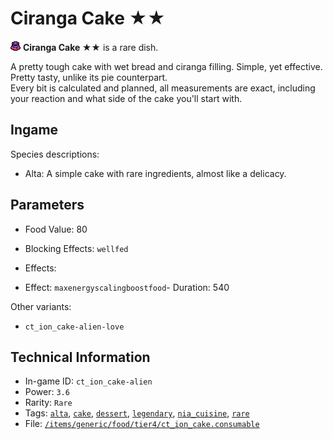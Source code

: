 # Ciranga Cake ★★

<img src="https://raw.githubusercontent.com/Ceterai/Enternia/main/items/generic/food/tier4/ct_ion_cake.png" alt="Ciranga Cake ★★ icon" loading="lazy" height=16px width="auto" /> **Ciranga Cake ★★** is a rare dish.

A pretty tough cake with wet bread and ciranga filling. Simple, yet effective. Pretty tasty, unlike its pie counterpart.  
Every bit is calculated and planned, all measurements are exact, including your reaction and what side of the cake you'll start with.

## Ingame

Species descriptions:

- Alta: A simple cake with rare ingredients, almost like a delicacy.

## Parameters

- Food Value: 80
- Blocking Effects: `wellfed`
- Effects: 

- Effect: `maxenergyscalingboostfood`- Duration: 540

Other variants:

- `ct_ion_cake-alien-love`

## Technical Information

- In-game ID: `ct_ion_cake-alien`
- Power: `3.6`
- Rarity: `Rare`
- Tags: [`alta`](https://ceterai.github.io/MyEnternia/Wiki/Tags/Alta), [`cake`](https://ceterai.github.io/MyEnternia/Wiki/Tags/Cake), [`dessert`](https://ceterai.github.io/MyEnternia/Wiki/Tags/Dessert), [`legendary`](https://ceterai.github.io/MyEnternia/Wiki/Tags/Legendary), [`nia_cuisine`](https://ceterai.github.io/MyEnternia/Wiki/Tags/NiaCuisine), [`rare`](https://ceterai.github.io/MyEnternia/Wiki/Tags/Rare)
- File: [`/items/generic/food/tier4/ct_ion_cake.consumable`](https://github.com/Ceterai/Enternia/blob/main/items/generic/food/tier4/ct_ion_cake.consumable)
